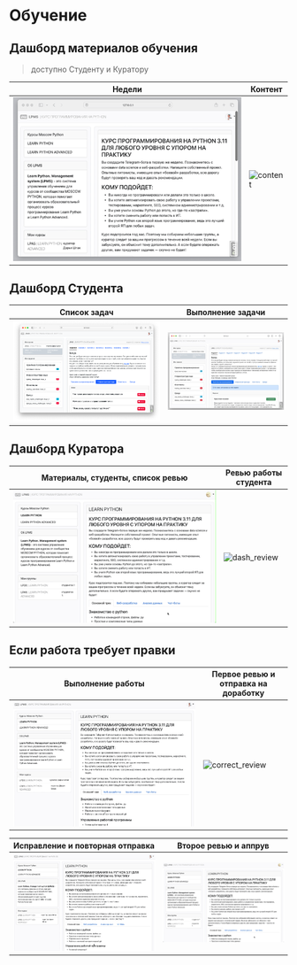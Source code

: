 # Обучение

## Дашборд материалов обучения

> доступно Студенту и Куратору

| Недели      | Контент  |
|-------------|----------|
|![weeks](../images/demo/learn_weeks.gif)| ![content](../images/demo/learn_content.gif)|


## Дашборд Студента

| Список задач | Выполнение задачи |
|--------------|-------------------|
|![dash_list_tasks](../images/demo/student_dashboard_list_task.png)| ![dash_task_execution](../images/demo/student_dashboard_task_execution.gif)|

## Дашборд Куратора

| Материалы, студенты, список ревью | Ревью работы студента |
|--------------|-------------------|
|![dash_tutor](../images/demo/tutor_dashboard.gif)| ![dash_review](../images/demo/tutor_dashboard_review.gif)|

## Если работа требует правки

| Выполнение работы | Первое ревью и отправка на доработку |
|--------------|-------------------|
|![correct_task](../images/demo/correct_task.gif)| ![correct_review](../images/demo/correct_review.gif)|

| Исправление и повторная отправка | Второе ревью и аппрув |
|--------------|-------------------|
|![correct_retask](../images/demo/correct_retask.gif)| ![correct_approved](../images/demo/correct_approved.gif)|